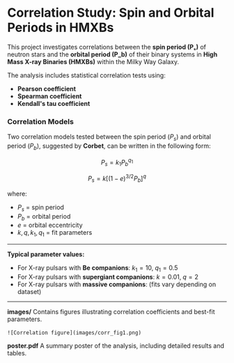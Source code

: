 # Correlation Study: Spin and Orbital Periods in HMXBs

This project investigates correlations between the **spin period (Pₛ)**
of neutron stars and the **orbital period (P_b)** of their binary
systems in **High Mass X-ray Binaries (HMXBs)** within the Milky Way
Galaxy.

The analysis includes statistical correlation tests using:
- **Pearson coefficient**
- **Spearman coefficient**
- **Kendall's tau coefficient**

### Correlation Models

Two correlation models tested between the spin period ($P_s$) and orbital period ($P_b$), suggested by **Corbet**, can be written in the following form:

$$
P_s = k_1 P_b^{q_1}
$$

$$
P_s = k \big[(1 - e)^{3/2} P_b \big]^q
$$

where:  

- $P_s$ = spin period  
- $P_b$ = orbital period  
- $e$ = orbital eccentricity  
- $k, q, k_1, q_1$ = fit parameters  

---

**Typical parameter values:**  

- For X-ray pulsars with **Be companions**: $k_1 = 10,\; q_1 = 0.5$  
- For X-ray pulsars with **supergiant companions**: $k = 0.01,\; q = 2$  
- For X-ray pulsars with **massive companions**: (fits vary depending on dataset)  

---

**images/**
    Contains figures illustrating correlation coefficients and best-fit
    parameters.
    
    ![Correlation figure](images/corr_fig1.png)

**poster.pdf**
    A summary poster of the analysis, including detailed results and
    tables.
